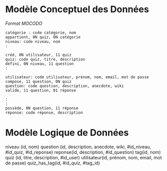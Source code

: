 # Modèle Conceptuel des Données

*Format MOCODO*

```
catégorie : code catégorie, nom
appartient, 0N quiz, 0N catégorie
niveau: code niveau, nom
:

créé, 0N utilisateur, 11 quiz
quiz: code quiz, titre, description
défini, 0N niveau, 11 question
:

utilisateur: code utilisateur, prénom, nom, email, mot de passe
compose, 11 question, 0N quiz
question: code question, description, anecdote, wiki
valide, 11 question, 01 réponse

:
:
possède, 0N question, 11 réponse
réponse: code réponse, description
```

# Modèle Logique de Données

niveau (id, nom)
question (id, description, anecdote, wiki, #id_niveau, #id_quiz, #id_reponse)
reponse(id, description, #id_question)
tag(id, nom)
quiz (id, titre, description, #id_user)
utilisateur(id, prénom, nom, email, mot de passe)
quiz_has_tag(id, #id_quiz, #tag_id)

